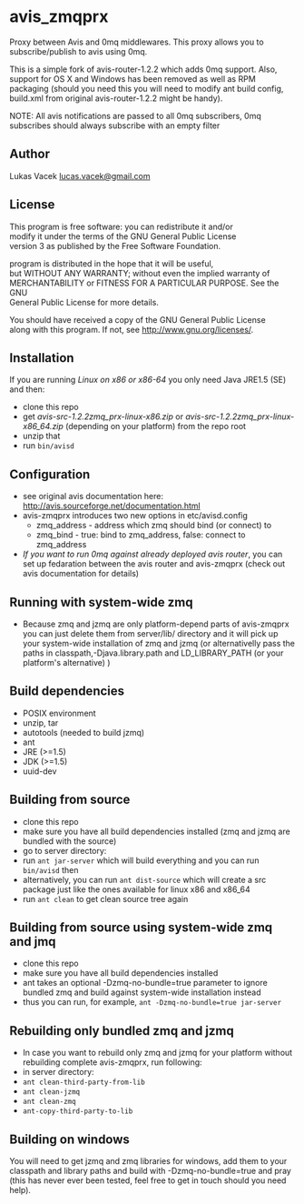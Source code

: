 avis\_zmqprx
===========

Proxy between Avis and 0mq middlewares. This proxy allows you to subscribe/publish to avis using 0mq.

This is a simple fork of avis-router-1.2.2 which adds 0mq support. Also, support for OS X and Windows has been removed as well as RPM packaging (should you need this you will need to modify ant build config, build.xml from original avis-router-1.2.2 might be handy).

NOTE: All avis notifications are passed to all 0mq subscribers, 0mq subscribes should always subscribe with an empty filter

Author
------
Lukas Vacek <lucas.vacek@gmail.com>

License
-------
This program is free software: you can redistribute it and/or  
modify it under the terms of the GNU General Public License  
version 3 as published by the Free Software Foundation.  

program is distributed in the hope that it will be useful,  
but WITHOUT ANY WARRANTY; without even the implied warranty of  
MERCHANTABILITY or FITNESS FOR A PARTICULAR PURPOSE. See the GNU  
General Public License for more details.  

You should have received a copy of the GNU General Public License  
along with this program. If not, see <http://www.gnu.org/licenses/>.  

Installation
-------------
If you are running *Linux on x86 or x86-64* you only need Java JRE1.5 (SE) and then:
* clone this repo
* get *avis-src-1.2.2zmq\_prx-linux-x86.zip* or *avis-src-1.2.2zmq\_prx-linux-x86\_64.zip* (depending on your platform) from the repo root
* unzip that
* run `bin/avisd`

Configuration
-------------
* see original avis documentation here: <http://avis.sourceforge.net/documentation.html>
* avis-zmqprx introduces two new options in etc/avisd.config
    * zmq\_address - address which zmq should bind (or connect) to
    * zmq\_bind - true: bind to zmq\_address, false: connect to zmq\_address
* *If you want to run 0mq against already deployed avis router*, you can set up fedaration between the avis router and avis-zmqprx (check out avis documentation for details)

Running with system-wide zmq
----------------------------
* Because zmq and jzmq are only platform-depend parts of avis-zmqprx you can just delete them from server/lib/ directory and it will pick up your system-wide installation of zmq and jzmq (or alternativelly pass the paths in classpath,-Djava.library.path and LD\_LIBRARY\_PATH (or your platform's alternative) )

Build dependencies
------------------
* POSIX environment
* unzip, tar
* autotools (needed to build jzmq)
* ant
* JRE (>=1.5)
* JDK (>=1.5)
* uuid-dev

Building from source
--------------------
* clone this repo
* make sure you have all build dependencies installed (zmq and jzmq are bundled with the source)
* go to server directory:
* run `ant jar-server` which will build everything and you can run `bin/avisd` then
* alternatively, you can run `ant dist-source` which will create a src package just like the ones available for linux x86 and x86\_64
* run `ant clean` to get clean source tree again

Building from source using system-wide zmq and jmq
--------------------------------------------------
* clone this repo
* make sure you have all build dependencies installed
* ant takes an optional -Dzmq-no-bundle=true parameter to ignore bundled zmq and build against system-wide installation instead
* thus you can run, for example, `ant -Dzmq-no-bundle=true jar-server`

Rebuilding only bundled zmq and jzmq
------------------------------------
* In case you want to rebuild only zmq and jzmq for your platform without rebuilding complete avis-zmqprx, run following:
* in server directory:
* `ant clean-third-party-from-lib`
* `ant clean-jzmq`
* `ant clean-zmq`
* `ant-copy-third-party-to-lib`

Building on windows
-------------------
You will need to get jzmq and zmq libraries for windows, add them to your classpath and library paths and build with -Dzmq-no-bundle=true and pray (this has never ever been tested, feel free to get in touch should you need help).
